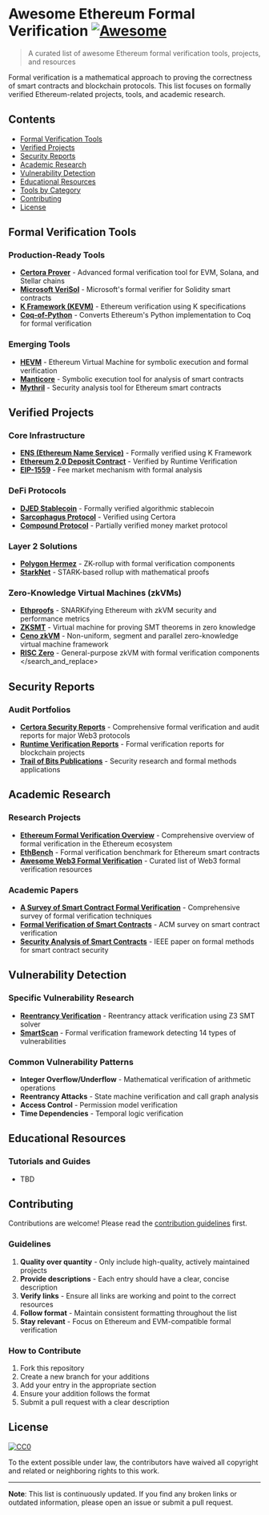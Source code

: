 # Awesome Ethereum Formal Verification [![Awesome](https://awesome.re/badge.svg)](https://awesome.re)

> A curated list of awesome Ethereum formal verification tools, projects, and resources

Formal verification is a mathematical approach to proving the correctness of smart contracts and blockchain protocols. This list focuses on formally verified Ethereum-related projects, tools, and academic research.

## Contents

- [Formal Verification Tools](#formal-verification-tools)
- [Verified Projects](#verified-projects)
- [Security Reports](#security-reports)
- [Academic Research](#academic-research)
- [Vulnerability Detection](#vulnerability-detection)
- [Educational Resources](#educational-resources)
- [Tools by Category](#tools-by-category)
- [Contributing](#contributing)
- [License](#license)

## Formal Verification Tools

### Production-Ready Tools

- **[Certora Prover](https://www.certora.com/)** - Advanced formal verification tool for EVM, Solana, and Stellar chains
- **[Microsoft VeriSol](https://github.com/microsoft/verisol)** - Microsoft's formal verifier for Solidity smart contracts
- **[K Framework (KEVM)](https://github.com/kframework/evm-semantics)** - Ethereum verification using K specifications
- **[Coq-of-Python](https://github.com/formal-land/coq-of-python)** - Converts Ethereum's Python implementation to Coq for formal verification

### Emerging Tools

- **[HEVM](https://github.com/dapphub/dapptools/tree/master/src/hevm)** - Ethereum Virtual Machine for symbolic execution and formal verification
- **[Manticore](https://github.com/trailofbits/manticore)** - Symbolic execution tool for analysis of smart contracts
- **[Mythril](https://github.com/ConsenSys/mythril)** - Security analysis tool for Ethereum smart contracts

## Verified Projects

### Core Infrastructure

- **[ENS (Ethereum Name Service)](https://ens.domains/)** - Formally verified using K Framework
- **[Ethereum 2.0 Deposit Contract](https://github.com/ethereum/deposit_contract)** - Verified by Runtime Verification
- **[EIP-1559](https://eips.ethereum.org/EIPS/eip-1559)** - Fee market mechanism with formal analysis

### DeFi Protocols

- **[DJED Stablecoin](https://djed.one/)** - Formally verified algorithmic stablecoin
- **[Sarcophagus Protocol](https://sarcophagus.io/)** - Verified using Certora
- **[Compound Protocol](https://compound.finance/)** - Partially verified money market protocol

### Layer 2 Solutions

- **[Polygon Hermez](https://hermez.io/)** - ZK-rollup with formal verification components
- **[StarkNet](https://starknet.io/)** - STARK-based rollup with mathematical proofs

### Zero-Knowledge Virtual Machines (zkVMs)

- **[Ethproofs](https://github.com/ethproofs/ethproofs)** - SNARKifying Ethereum with zkVM security and performance metrics
- **[ZKSMT](https://github.com/usenix-security)** - Virtual machine for proving SMT theorems in zero knowledge
- **[Ceno zkVM](https://github.com/scroll-tech/ceno)** - Non-uniform, segment and parallel zero-knowledge virtual machine framework
- **[RISC Zero](https://github.com/risc0/risc0)** - General-purpose zkVM with formal verification components</search>
</search_and_replace>

## Security Reports

### Audit Portfolios

- **[Certora Security Reports](https://www.certora.com/reports)** - Comprehensive formal verification and audit reports for major Web3 protocols
- **[Runtime Verification Reports](https://runtimeverification.com/smartcontract)** - Formal verification reports for blockchain projects
- **[Trail of Bits Publications](https://blog.trailofbits.com/)** - Security research and formal methods applications

## Academic Research

### Research Projects

- **[Ethereum Formal Verification Overview](https://github.com/leonardoalt/ethereum_formal_verification_overview)** - Comprehensive overview of formal verification in the Ethereum ecosystem
- **[EthBench](https://github.com/ucsb-seclab/ethbench)** - Formal verification benchmark for Ethereum smart contracts
- **[Awesome Web3 Formal Verification](https://github.com/saeidshirazi/Awesome-Smart-Contract-Security-Tools)** - Curated list of Web3 formal verification resources

### Academic Papers

- **[A Survey of Smart Contract Formal Verification](https://arxiv.org/abs/1909.07633)** - Comprehensive survey of formal verification techniques
- **[Formal Verification of Smart Contracts](https://dl.acm.org/doi/10.1145/3243734.3243795)** - ACM survey on smart contract verification
- **[Security Analysis of Smart Contracts](https://ieeexplore.ieee.org/document/8449446)** - IEEE paper on formal methods for smart contract security

## Vulnerability Detection

### Specific Vulnerability Research

- **[Reentrancy Verification](https://github.com/ConsenSys/mythril)** - Reentrancy attack verification using Z3 SMT solver
- **[SmartScan](https://github.com/smartdec/smartcheck)** - Formal verification framework detecting 14 types of vulnerabilities

### Common Vulnerability Patterns

- **Integer Overflow/Underflow** - Mathematical verification of arithmetic operations
- **Reentrancy Attacks** - State machine verification and call graph analysis
- **Access Control** - Permission model verification
- **Time Dependencies** - Temporal logic verification


## Educational Resources

### Tutorials and Guides

- TBD

## Contributing

Contributions are welcome! Please read the [contribution guidelines](CONTRIBUTING.md) first.

### Guidelines

1. **Quality over quantity** - Only include high-quality, actively maintained projects
2. **Provide descriptions** - Each entry should have a clear, concise description
3. **Verify links** - Ensure all links are working and point to the correct resources
4. **Follow format** - Maintain consistent formatting throughout the list
5. **Stay relevant** - Focus on Ethereum and EVM-compatible formal verification

### How to Contribute

1. Fork this repository
2. Create a new branch for your additions
3. Add your entry in the appropriate section
4. Ensure your addition follows the format
5. Submit a pull request with a clear description

## License

[![CC0](https://mirrors.creativecommons.org/presskit/buttons/88x31/svg/cc-zero.svg)](https://creativecommons.org/publicdomain/zero/1.0/)

To the extent possible under law, the contributors have waived all copyright and related or neighboring rights to this work.

---

**Note**: This list is continuously updated. If you find any broken links or outdated information, please open an issue or submit a pull request.
